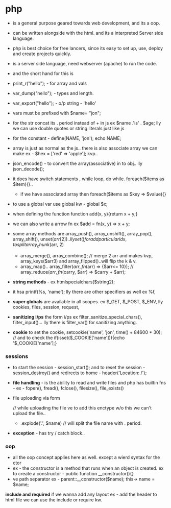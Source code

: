 # php

- is a general purpose geared towards web development,  and its a oop.
- can be written alongside with the html. and its a interpreted Server side language.
- php is best choice for free lancers, since its easy to set up, use, deploy and create projects quickly.
- is a server side language, need webserver (apache) to run the code.
- <?php echo "hello"; ?> and the short hand for this is <?= "hello"; ?>

- print_r("hello"); - for array and vals
- var_dump("hello"); - types and length.
- var_export("hello"); - o/p string - 'hello'
- vars must be prefixed with $name= "jon"; 
- for the str concat its . period instead of + in js ex $name .'is' . $age; lly we can use double quotes or string literals just like js
- for the constant - define(NAME, 'jon'); echo NAME;
- array is just as normal as the js.. there is also associate array we can make ex - $hex = ['red' => 'apple']; kvp..
- json_encode() - to convert the array(associative) in to obj.. lly json_decode();
- it does have switch statements , while loop, do while. foreach($items as $item){}..
  - if we have associated array then foreach($items as $key => $value){}
- to use a global var use global kw - global $x;
- when defining the function function add(x, y){return x + y;}
- we can also write a arrow fn ex $add = fn(x, y) =>  x + y;
- some array methods are array_push(), array_unshift(), array_pop(), array_shift(), unset($arr[2])..lly set() for add particular idx, to split array_chunk($arr, 2) 
  - array_merge(), array_combine(); // merge 2 arr and makes kvp, array_keys($arr3) and array_flipped()..will flip the k & v.
  - array_map().. array_filter($arr, fn($arr) => {$arr<= 10}); // array_reduce($arr, fn($carry, $arr) => $carry + $arr);

- **string methods** - ex htmlspecialchars($string2); 
- it hsa printf(%s, 'name'); lly there are other specifiers as well ex %f, 
- **super globals** are available in all scopes. ex $_GET, $_POST, $_ENV, lly cookies, files, session, request,

- **sanitizing i/ps** the form i/ps ex filter_sanitize_special_chars(), filter_input()... lly there is filter_var() for sanitizing anything.
- **cookie** to set the cookie, setcookie('name', 'jon', time() + 84600 * 30); // and to check the if(isset($_COOKIE['name'])){echo '$_COOKIE['name'];}

### sessions

- to start the session - session_start(); and to reset the session - session_destroy() and redirects to home - header('Location: /');

- **file handling** - is the ability to read and write files and php has builtin fns - ex - fopen(), fread(), fclose(), filesize(), file_exists()
- file uploading via form <form  enctype="multipart/form-data"> // while uploading the file ve to add this enctype w/o this we can't upload the file..
  - .explode('.', $name) // will split the file name with . period.
- **exception** - has try / catch block..

### oop 

- all the oop concept applies here as well. except a wierd syntax for the ctor 
- ex - the constructor is a method that runs when an object is created. ex to create a constructor - public function __constructor(){}
- ve path separator ex - parent::__constructor($name); this-> name = $name;

 **include and required** if we wanna add any layout ex - add the header to html file we can use the include or require kw.